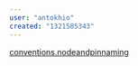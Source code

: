 ```yaml
---
user: "antokhio"
created: "1321585343"
---
```


[conventions.nodeandpinnaming](conventions.nodeandpinnaming) 
